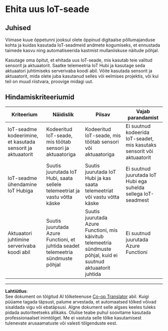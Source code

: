 <!--
CO_OP_TRANSLATOR_METADATA:
{
  "original_hash": "34010c663d96d5f419eda6ac2366a78d",
  "translation_date": "2025-10-11T12:43:55+00:00",
  "source_file": "2-farm/lessons/6-keep-your-plant-secure/assignment.md",
  "language_code": "et"
}
-->
# Ehita uus IoT-seade

## Juhised

Viimase kuue õppetunni jooksul olete õppinud digitaalse põllumajanduse kohta ja kuidas kasutada IoT-seadmeid andmete kogumiseks, et ennustada taimede kasvu ning automatiseerida kastmist mullaniiskuse näitude põhjal.

Kasutage oma õpitut, et ehitada uus IoT-seade, mis kasutab teie valitud sensorit ja aktuaatorit. Saatke telemeetria IoT Hubi ja kasutage seda aktuaatori juhtimiseks serverivaba koodi abil. Võite kasutada sensorit ja aktuaatorit, mida olete juba kasutanud selles või eelmises projektis, või kui teil on muud riistvara, proovige midagi uut.

## Hindamiskriteeriumid

| Kriteerium | Näidislik | Piisav | Vajab parandamist |
| ---------- | --------- | ------ | ----------------- |
| IoT-seadme kodeerimine, et kasutada sensorit ja aktuaatorit | Kodeeritud IoT-seade, mis töötab sensori ja aktuaatoriga | Kodeeritud IoT-seade, mis töötab sensori või aktuaatoriga | Ei suutnud kodeerida IoT-seadet, mis kasutaks sensorit või aktuaatorit |
| IoT-seadme ühendamine IoT Hubiga | Suutis juurutada IoT Hubi, saata sellele telemeetriat ja vastu võtta käske | Suutis juurutada IoT Hubi ja kas saata telemeetriat või vastu võtta käske | Ei suutnud juurutada IoT Hubi ega suhelda sellega IoT-seadmest |
| Aktuaatori juhtimine serverivaba koodi abil | Suutis juurutada Azure Functioni, et juhtida seadet telemeetria sündmuste põhjal | Suutis juurutada Azure Functioni, mis käivitub telemeetria sündmuste põhjal, kuid ei suutnud aktuaatorit juhtida | Ei suutnud juurutada Azure Functioni |

---

**Lahtiütlus**:  
See dokument on tõlgitud AI tõlketeenuse [Co-op Translator](https://github.com/Azure/co-op-translator) abil. Kuigi püüame tagada täpsust, palume arvestada, et automaatsed tõlked võivad sisaldada vigu või ebatäpsusi. Algne dokument selle algses keeles tuleks pidada autoriteetseks allikaks. Olulise teabe puhul soovitame kasutada professionaalset inimtõlget. Me ei vastuta selle tõlke kasutamisest tulenevate arusaamatuste või valesti tõlgenduste eest.